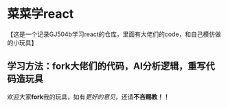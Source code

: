 # 菜菜学react
【这是一个记录GJ504b学习react的仓库，里面有大佬们的code，和自己模仿做的小玩具】
## 学习方法：fork大佬们的代码，AI分析逻辑，重写代码造玩具
欢迎大家**fork**我的玩具，如有*更好的意见*，还请**不吝赐教！！**
